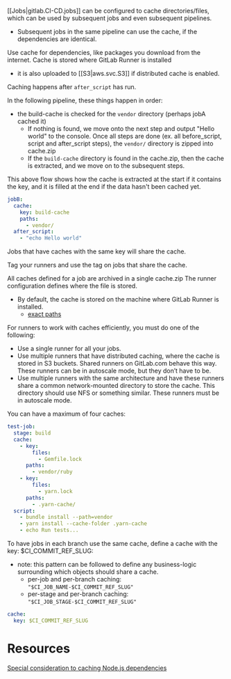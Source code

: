 
[[Jobs|gitlab.CI-CD.jobs]] can be configured to cache directories/files, which can be used by subsequent jobs and even subsequent pipelines.
- Subsequent jobs in the same pipeline can use the cache, if the dependencies are identical.

Use cache for dependencies, like packages you download from the internet. Cache is stored where GitLab Runner is installed 
- it is also uploaded to [[S3|aws.svc.S3]] if distributed cache is enabled.

Caching happens after `after_script` has run.

In the following pipeline, these things happen in order:
- the build-cache is checked for the `vendor` directory (perhaps jobA cached it)
  - If nothing is found, we move onto the next step and output "Hello world" to the console. Once all steps are done (ex. all before_script, script and after_script steps), the `vendor/` directory is zipped into cache.zip
  - If the `build-cache` directory is found in the cache.zip, then the cache is extracted, and we move on to the subsequent steps.

This above flow shows how the cache is extracted at the start if it contains the key, and it is filled at the end if the data hasn't been cached yet.

```yml
jobB:
  cache:
    key: build-cache
    paths:
      - vendor/
  after_script: 
    - "echo Hello world"
```

Jobs that have caches with the same key will share the cache.

Tag your runners and use the tag on jobs that share the cache.

All caches defined for a job are archived in a single cache.zip
The runner configuration defines where the file is stored.
- By default, the cache is stored on the machine where GitLab Runner is installed.
    - [exact paths](https://docs.gitlab.com/ee/ci/caching/#where-the-caches-are-stored)

For runners to work with caches efficiently, you must do one of the following:
- Use a single runner for all your jobs.
- Use multiple runners that have distributed caching, where the cache is stored in S3 buckets. Shared runners on GitLab.com behave this way. These runners can be in autoscale mode, but they don’t have to be.
- Use multiple runners with the same architecture and have these runners share a common network-mounted directory to store the cache. This directory should use NFS or something similar. These runners must be in autoscale mode.

You can have a maximum of four caches:
```yml
test-job:
  stage: build
  cache:
    - key:
        files:
          - Gemfile.lock
      paths:
        - vendor/ruby
    - key:
        files:
          - yarn.lock
      paths:
        - .yarn-cache/
  script:
    - bundle install --path=vendor
    - yarn install --cache-folder .yarn-cache
    - echo Run tests...
```

To have jobs in each branch use the same cache, define a cache with the key: $CI_COMMIT_REF_SLUG:
- note: this pattern can be followed to define any business-logic surrounding which objects should share a cache.
    - per-job and per-branch caching: `"$CI_JOB_NAME-$CI_COMMIT_REF_SLUG"`
    - per-stage and per-branch caching: `"$CI_JOB_STAGE-$CI_COMMIT_REF_SLUG"`

```yml
cache:
  key: $CI_COMMIT_REF_SLUG
```

# Resources
[Special consideration to caching Node.js dependencies](https://docs.gitlab.com/ee/ci/caching/#cache-nodejs-dependencies)
